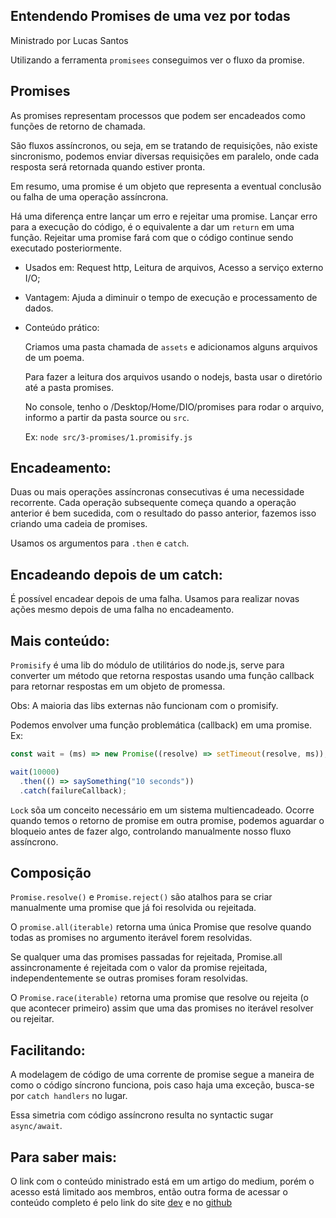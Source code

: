 ## Entendendo Promises de uma vez por todas

Ministrado por Lucas Santos

Utilizando a ferramenta `promisees` conseguimos ver o fluxo da promise.

## Promises

As promises representam processos que podem ser encadeados como funções de retorno de chamada.

São fluxos assíncronos, ou seja, em se tratando de requisições, não existe sincronismo, podemos enviar diversas requisições em paralelo, onde cada resposta será retornada quando estiver pronta.

Em resumo, uma promise é um objeto que representa a eventual conclusão ou falha de uma operação assíncrona.

Há uma diferença entre lançar um erro e rejeitar uma promise.
Lançar erro para a execução do código, é o equivalente a dar um `return` em uma função.
Rejeitar uma promise fará com que o código continue sendo executado posteriormente.

- Usados em:
  Request http,
  Leitura de arquivos,
  Acesso a serviço externo
  I/O;

- Vantagem:
  Ajuda a diminuir o tempo de execução e processamento de dados.

- Conteúdo prático:

  Criamos uma pasta chamada de `assets` e adicionamos alguns arquivos de um poema.

  Para fazer a leitura dos arquivos usando o nodejs, basta usar o diretório até a pasta promises.

  No console, tenho o /Desktop/Home/DIO/promises
  para rodar o arquivo, informo a partir da pasta source ou `src`.

  Ex: `node src/3-promises/1.promisify.js`

## Encadeamento:

Duas ou mais operações assíncronas consecutivas é uma necessidade recorrente.
Cada operação subsequente começa quando a operação anterior é bem sucedida, com o resultado do passo anterior, fazemos isso criando uma cadeia de promises.

Usamos os argumentos para `.then` e `catch`.

## Encadeando depois de um catch:

É possível encadear depois de uma falha. Usamos para realizar novas ações mesmo depois de uma falha no encadeamento.

## Mais conteúdo:

`Promisify` é uma lib do módulo de utilitários do node.js, serve para converter um método que retorna respostas usando uma função callback para retornar respostas em um objeto de promessa.

Obs: A maioria das libs externas não funcionam com o promisify.

Podemos envolver uma função problemática (callback) em uma promise.
Ex:

```javascript
const wait = (ms) => new Promise((resolve) => setTimeout(resolve, ms));

wait(10000)
  .then(() => saySomething("10 seconds"))
  .catch(failureCallback);
```

`Lock` sõa um conceito necessário em um sistema multiencadeado. Ocorre quando temos o retorno de promise em outra promise, podemos aguardar o bloqueio antes de fazer algo, controlando manualmente nosso fluxo assíncrono.

## Composição

`Promise.resolve()` e `Promise.reject()` são atalhos para se criar manualmente uma promise que já foi resolvida ou rejeitada.

O `promise.all(iterable)` retorna uma única Promise que resolve quando todas as promises no argumento iterável forem resolvidas.

Se qualquer uma das promises passadas for rejeitada, Promise.all assincronamente é rejeitada com o valor da promise rejeitada, independentemente se outras promises foram resolvidas.

O `Promise.race(iterable)` retorna uma promise que resolve ou rejeita (o que acontecer primeiro) assim que uma das promises no iterável resolver ou rejeitar.

## Facilitando:

A modelagem de código de uma corrente de promise segue a maneira de como o código síncrono funciona, pois caso haja uma exceção, busca-se por `catch handlers` no lugar.

Essa simetria com código assíncrono resulta no syntactic sugar `async/await`.

## Para saber mais:

O link com o conteúdo ministrado está em um artigo do medium, porém o acesso está limitado aos membros, então outra forma de acessar o conteúdo completo é pelo link do site [dev](https://dev.to/_staticvoid/entendendo-promises-de-uma-vez-por-todas-44i7) e no [github](https://github.com/khaosdoctor/promises-talk)
